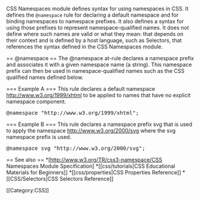 CSS Namespaces module defines syntax for using namespaces in CSS. It defines the <code>@namespace</code> rule for declaring a default namespace and for binding namespaces to namespace prefixes. It also defines a syntax for using those prefixes to represent namespace-qualified names. It does not define where such names are valid or what they mean: that depends on their context and is defined by a host language, such as Selectors, that references the syntax defined in the CSS Namespaces module.


== @namespace ==
The @namespace at-rule declares a namespace prefix and associates it with a given namespace name (a string). This namespace prefix can then be used in namespace-qualified names such as the CSS qualified names defined below.

=== Example A ===
This rule declares a default namespace http://www.w3.org/1999/xhtml to be applied to names that have no explicit namespace component.
<pre>
@namespace "http://www.w3.org/1999/xhtml";
</pre>

=== Example B ===
This rule declares a namespace prefix svg that is used to apply the namespace http://www.w3.org/2000/svg where the svg namespace prefix is used.
<pre>
@namespace svg "http://www.w3.org/2000/svg";
</pre>


== See also ==
*[http://www.w3.org/TR/css3-namespace/CSS Namespaces Module Specification]
*[[css/tutorials|CSS Educational Materials for Beginners]]
*[[css/properties|CSS Properties Reference]]
*[[CSS/Selectors|CSS Selectors Reference]]

[[Category:CSS]]
